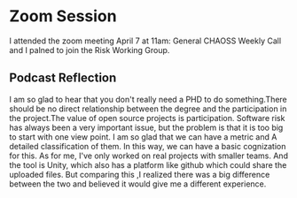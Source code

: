 # Zoom Session
I attended the zoom meeting April 7 at 11am: General CHAOSS Weekly Call and I palned to join the Risk Working Group.


## Podcast Reflection
I am so glad to hear that you don't really need a PHD to do something.There should be no direct relationship between the degree and the participation in the project.The value of open source projects is participation.
Software risk has always been a very important issue, but the problem is that it is too big to start with one view point. I am so glad that we can have a metric and  A detailed classification of them. In this way, we can have a basic cognization for this.
As for me, I've only worked on real projects with smaller teams. And the tool is Unity, which also has a platform like github which could share the uploaded files. But comparing this ,I realized there was a big difference between the two and believed it would give me a different experience.
